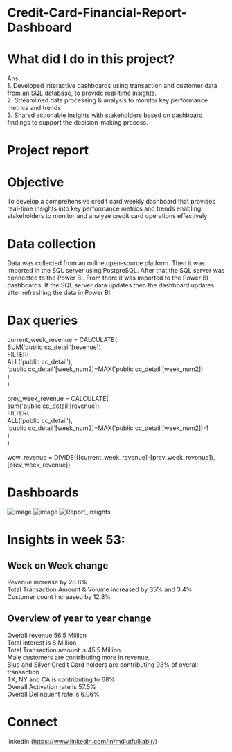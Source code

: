 # Credit-Card-Financial-Report-Dashboard
# What did I do in this project?
Ans:<br />
	1. Developed interactive dashboards using transaction and customer data from an SQL database, to provide real-time insights.<br />
    2. Streamlined data processing & analysis to monitor key performance metrics and trends<br />
    3. Shared actionable insights with stakeholders based on dashboard findings to support the decision-making process.<br />
	
# Project report
# Objective
To develop a comprehensive credit card weekly dashboard that provides real-time insights  into key performance metrics and trends enabling stakeholders to monitor and analyze credit card operations effectively

# Data collection
Data was collected from an online open-source platform. 
Then it was imported in the SQL server using PostgreSQL.
After that the SQL server was connected to the Power BI. From there it was imported to the Power BI dashboards.
    If the SQL server data updates then the dashboard updates after refreshing the data in Power BI.

# Dax queries
current_week_revenue = CALCULATE(<br />
        SUM('public cc_detail'[revenue]),<br />
        FILTER(<br />
            ALL('public cc_detail'),<br />
            'public cc_detail'[week_num2]=MAX('public cc_detail'[week_num2])<br />
        )<br />
    )<br />
    <br />
prev_week_revenue = CALCULATE(<br />
        sum('public cc_detail'[revenue]),<br />
        FILTER(<br />
            ALL('public cc_detail'),<br />
            'public cc_detail'[week_num2]=MAX('public cc_detail'[week_num2])-1<br />
        )<br />
    )<br />
    <br />
     wow_revenue = DIVIDE(([current_week_revenue]-[prev_week_revenue]),[prev_week_revenue])<br />
# Dashboards
![image](https://github.com/lut-ful/Credit-Card-Financial-Report-Dashboard/assets/108027559/da23340a-aa76-48d2-857c-e3b036581ce8)
![image](https://github.com/lut-ful/Credit-Card-Financial-Report-Dashboard/assets/108027559/cb2c9d0d-41f8-4cb6-806d-dae290be41ae)
![Report_insights](https://github.com/lut-ful/Credit-Card-Financial-Report-Dashboard/assets/108027559/deb688d9-b4db-47f0-97ed-fd2938e2647b)

# Insights in week 53:
## Week on Week change<br />
Revenue increase by 28.8%<br />
Total Transaction Amount & Volume increased by 35% and 3.4%<br />
Customer count increased by 12.8%<br />
## Overview of year to year change<br />
Overall revenue 56.5 Million<br />
Total interest is 8 Million<br />
Total Transaction amount is 45.5 Million<br />
Male customers are contributing more in revenue.<br />
Blue and Silver Credit Card holders are contributing 93% of overall transaction<br />
TX, NY and CA is contributing to 68%<br />
Overall Activation rate is 57.5%<br />
Overall Delinquent rate is 6.06%<br />

# Connect
linkedin (https://www.linkedin.com/in/mdlutfulkabir/)


